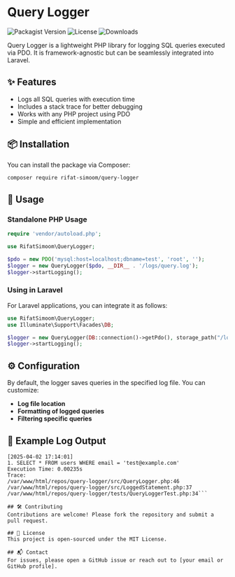 # Query Logger

![Packagist Version](https://img.shields.io/packagist/v/rifat-simoom/query-logger)
![License](https://img.shields.io/github/license/rifat-simoom/query-logger)
![Downloads](https://img.shields.io/packagist/dt/rifat-simoom/query-logger)

Query Logger is a lightweight PHP library for logging SQL queries executed via PDO. It is framework-agnostic but can be seamlessly integrated into Laravel.

## ✨ Features
- Logs all SQL queries with execution time
- Includes a stack trace for better debugging
- Works with any PHP project using PDO
- Simple and efficient implementation

## 📦 Installation
You can install the package via Composer:

```sh
composer require rifat-simoom/query-logger
```

## 🚀 Usage
### **Standalone PHP Usage**
```php
require 'vendor/autoload.php';

use RifatSimoom\QueryLogger;

$pdo = new PDO('mysql:host=localhost;dbname=test', 'root', '');
$logger = new QueryLogger($pdo, __DIR__ . '/logs/query.log');
$logger->startLogging();
```

### **Using in Laravel**
For Laravel applications, you can integrate it as follows:

```php
use RifatSimoom\QueryLogger;
use Illuminate\Support\Facades\DB;

$logger = new QueryLogger(DB::connection()->getPdo(), storage_path("/logs/get-token-query.log"));
$logger->startLogging();
```

## ⚙️ Configuration
By default, the logger saves queries in the specified log file. You can customize:
- **Log file location**
- **Formatting of logged queries**
- **Filtering specific queries**

## 📄 Example Log Output
```
[2025-04-02 17:14:01]
1. SELECT * FROM users WHERE email = 'test@example.com'
Execution Time: 0.00235s
Trace:
/var/www/html/repos/query-logger/src/QueryLogger.php:46
/var/www/html/repos/query-logger/src/LoggedStatement.php:37
/var/www/html/repos/query-logger/tests/QueryLoggerTest.php:34```

## 🛠️ Contributing
Contributions are welcome! Please fork the repository and submit a pull request.

## 📜 License
This project is open-sourced under the MIT License.

## 📬 Contact
For issues, please open a GitHub issue or reach out to [your email or GitHub profile].

